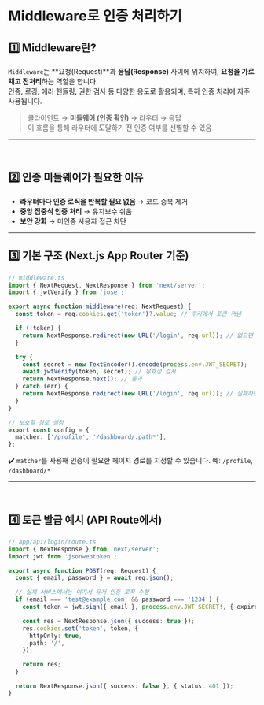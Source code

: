 # Middleware로 인증 처리하기
## 1️⃣ Middleware란?
`Middleware`는 **요청(Request)**과 **응답(Response)** 사이에 위치하여, **요청을 가로채고 전처리**하는 역할을 합니다.  
인증, 로깅, 에러 핸들링, 권한 검사 등 다양한 용도로 활용되며, 특히 인증 처리에 자주 사용됩니다.

> 클라이언트 → **미들웨어 (인증 확인)** → 라우터 → 응답  
이 흐름을 통해 라우터에 도달하기 전 인증 여부를 선별할 수 있음
--- 
<br>

## 2️⃣ 인증 미들웨어가 필요한 이유
- **라우터마다 인증 로직을 반복할 필요 없음** → 코드 중복 제거
- **중앙 집중식 인증 처리** → 유지보수 쉬움
- **보안 강화** → 미인증 사용자 접근 차단
---

## 3️⃣ 기본 구조 (Next.js App Router 기준)
```ts
// middleware.ts
import { NextRequest, NextResponse } from 'next/server';
import { jwtVerify } from 'jose';

export async function middleware(req: NextRequest) {
  const token = req.cookies.get('token')?.value; // 쿠키에서 토큰 꺼냄

  if (!token) {
    return NextResponse.redirect(new URL('/login', req.url)); // 없으면 로그인 페이지로
  }

  try {
    const secret = new TextEncoder().encode(process.env.JWT_SECRET);
    await jwtVerify(token, secret); // 유효성 검사
    return NextResponse.next(); // 통과
  } catch (err) {
    return NextResponse.redirect(new URL('/login', req.url)); // 실패하면 로그인으로
  }
}

// 보호할 경로 설정
export const config = {
  matcher: ['/profile', '/dashboard/:path*'],
};
```
✔️ `matcher`를 사용해 인증이 필요한 페이지 경로를 지정할 수 있습니다. 예: `/profile`, `/dashboard/*`



--- 
<br>

## 4️⃣ 토큰 발급 예시 (API Route에서)
```ts
// app/api/login/route.ts
import { NextResponse } from 'next/server';
import jwt from 'jsonwebtoken';

export async function POST(req: Request) {
  const { email, password } = await req.json();

  // 실제 서비스에서는 여기서 유저 인증 로직 수행
  if (email === 'test@example.com' && password === '1234') {
    const token = jwt.sign({ email }, process.env.JWT_SECRET!, { expiresIn: '1h' });

    const res = NextResponse.json({ success: true });
    res.cookies.set('token', token, {
      httpOnly: true,
      path: '/',
    });

    return res;
  }

  return NextResponse.json({ success: false }, { status: 401 });
}
```
